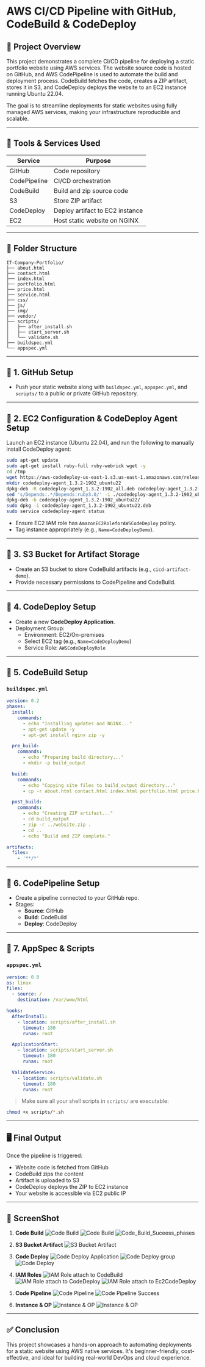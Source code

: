 
# AWS CI/CD Pipeline with GitHub, CodeBuild & CodeDeploy


## 📘 Project Overview

This project demonstrates a complete CI/CD pipeline for deploying a static portfolio website using AWS services. The website source code is hosted on GitHub, and AWS CodePipeline is used to automate the build and deployment process. CodeBuild fetches the code, creates a ZIP artifact, stores it in S3, and CodeDeploy deploys the website to an EC2 instance running Ubuntu 22.04.

The goal is to streamline deployments for static websites using fully managed AWS services, making your infrastructure reproducible and scalable.

---

## 🔧 Tools & Services Used

| Service        | Purpose                              |
|----------------|--------------------------------------|
| GitHub         | Code repository                      |
| CodePipeline   | CI/CD orchestration                  |
| CodeBuild      | Build and zip source code            |
| S3             | Store ZIP artifact                   |
| CodeDeploy     | Deploy artifact to EC2 instance      |
| EC2            | Host static website on NGINX         |

---

## 📁 Folder Structure

```
IT-Company-Portfolio/
├── about.html
├── contact.html
├── index.html
├── portfolio.html
├── price.html
├── service.html
├── css/
├── js/
├── img/
├── vendor/
├── scripts/
│   ├── after_install.sh
│   ├── start_server.sh
│   └── validate.sh
├── buildspec.yml
└── appspec.yml
```

---

## 🔹 1. GitHub Setup
- Push your static website along with `buildspec.yml`, `appspec.yml`, and `scripts/` to a public or private GitHub repository.

---

## 🔹 2. EC2 Configuration & CodeDeploy Agent Setup

Launch an EC2 instance (Ubuntu 22.04), and run the following to manually install CodeDeploy agent:

```bash
sudo apt-get update
sudo apt-get install ruby-full ruby-webrick wget -y
cd /tmp
wget https://aws-codedeploy-us-east-1.s3.us-east-1.amazonaws.com/releases/codedeploy-agent_1.3.2-1902_all.deb
mkdir codedeploy-agent_1.3.2-1902_ubuntu22
dpkg-deb -R codedeploy-agent_1.3.2-1902_all.deb codedeploy-agent_1.3.2-1902_ubuntu22
sed 's/Depends:.*/Depends:ruby3.0/' -i ./codedeploy-agent_1.3.2-1902_ubuntu22/DEBIAN/control
dpkg-deb -b codedeploy-agent_1.3.2-1902_ubuntu22/
sudo dpkg -i codedeploy-agent_1.3.2-1902_ubuntu22.deb
sudo service codedeploy-agent status
```

- Ensure EC2 IAM role has `AmazonEC2RoleforAWSCodeDeploy` policy.
- Tag instance appropriately (e.g., `Name=CodeDeployDemo`).

---

## 🔹 3. S3 Bucket for Artifact Storage
- Create an S3 bucket to store CodeBuild artifacts (e.g., `cicd-artifact-demo`).
- Provide necessary permissions to CodePipeline and CodeBuild.

---

## 🔹 4. CodeDeploy Setup
- Create a new **CodeDeploy Application**.
- Deployment Group:
  - Environment: EC2/On-premises
  - Select EC2 tag (e.g., `Name=CodeDeployDemo`)
  - Service Role: `AWSCodeDeployRole`

---

## 🔹 5. CodeBuild Setup

### `buildspec.yml`
```yaml
version: 0.2
phases:
  install:
    commands:
      - echo "Installing updates and NGINX..."
      - apt-get update -y
      - apt-get install nginx zip -y

  pre_build:
    commands:
      - echo "Preparing build directory..."
      - mkdir -p build_output

  build:
    commands:
      - echo "Copying site files to build_output directory..."
      - cp -r about.html contact.html index.html portfolio.html price.html service.html css js img vendor build_output/

  post_build:
    commands:
      - echo "Creating ZIP artifact..."
      - cd build_output
      - zip -r ../website.zip .
      - cd ..
      - echo "Build and ZIP complete."

artifacts:
  files:
    - '**/*'
```

---

## 🔹 6. CodePipeline Setup

- Create a pipeline connected to your GitHub repo.
- Stages:
  - **Source**: GitHub
  - **Build**: CodeBuild
  - **Deploy**: CodeDeploy

---

## 🔹 7. AppSpec & Scripts

### `appspec.yml`
```yaml
version: 0.0
os: linux
files:
  - source: /
    destination: /var/www/html

hooks:
  AfterInstall:
    - location: scripts/after_install.sh
      timeout: 180
      runas: root

  ApplicationStart:
    - location: scripts/start_server.sh
      timeout: 180
      runas: root

  ValidateService:
    - location: scripts/validate.sh
      timeout: 180
      runas: root
```

> Make sure all your shell scripts in `scripts/` are executable:
```bash
chmod +x scripts/*.sh
```

---

## 🖥 Final Output

Once the pipeline is triggered:
- Website code is fetched from GitHub
- CodeBuild zips the content
- Artifact is uploaded to S3
- CodeDeploy deploys the ZIP to EC2 instance
- Your website is accessible via EC2 public IP

---

## 📸 ScreenShot
1. **Code Build**
![Code Build](https://github.com/jaimin-vitthalpara/TestingJenkinsRepo/blob/0760fe08cc00ef0c6cf06364b2c7a8c19d86385d/1_Code_Build.png)
![Code Build](https://github.com/jaimin-vitthalpara/TestingJenkinsRepo/blob/0760fe08cc00ef0c6cf06364b2c7a8c19d86385d/1_Code_Build2.png)
![Code_Build_Suceess_phases](https://github.com/jaimin-vitthalpara/TestingJenkinsRepo/blob/0760fe08cc00ef0c6cf06364b2c7a8c19d86385d/1_Code_Build_Suceess_phases.png)

2. **S3 Bucket Artifact**
![S3 Bucket Artifact](https://github.com/jaimin-vitthalpara/TestingJenkinsRepo/blob/0760fe08cc00ef0c6cf06364b2c7a8c19d86385d/5_S3_bkt_Zip.png)


3. **Code Deploy**
![Code Deploy Application](https://github.com/jaimin-vitthalpara/TestingJenkinsRepo/blob/0760fe08cc00ef0c6cf06364b2c7a8c19d86385d/2_Code_deploy_application.png)
![Code Deploy group](https://github.com/jaimin-vitthalpara/TestingJenkinsRepo/blob/0760fe08cc00ef0c6cf06364b2c7a8c19d86385d/2_Code_deploy_Deploy-grp.png)
![Code Deploy](https://github.com/jaimin-vitthalpara/TestingJenkinsRepo/blob/0760fe08cc00ef0c6cf06364b2c7a8c19d86385d/2_Code_deploy_Instance.png)


4. **IAM Roles**
![IAM Role attach to CodeBuild](https://github.com/jaimin-vitthalpara/TestingJenkinsRepo/blob/0760fe08cc00ef0c6cf06364b2c7a8c19d86385d/5_CodeBuild_Roles_Policies.png)
![IAM Role attach to CodeDeploy](https://github.com/jaimin-vitthalpara/TestingJenkinsRepo/blob/0760fe08cc00ef0c6cf06364b2c7a8c19d86385d/5_CodeDeploy_Roles_Policies.png)
![IAM Role attach to Ec2CodeDeploy](https://github.com/jaimin-vitthalpara/TestingJenkinsRepo/blob/0760fe08cc00ef0c6cf06364b2c7a8c19d86385d/5_Ec2CodeDeploy_Roles_Policies.png)


5. **Code Pipeline**
![Code Pipeline](https://github.com/jaimin-vitthalpara/TestingJenkinsRepo/blob/0760fe08cc00ef0c6cf06364b2c7a8c19d86385d/3_Code_pipeline.png)
![Code Pipeline Success](https://github.com/jaimin-vitthalpara/TestingJenkinsRepo/blob/0760fe08cc00ef0c6cf06364b2c7a8c19d86385d/3_Code_pipeline_successfull.png)


6. **Instance & OP**
![Instance & OP](https://github.com/jaimin-vitthalpara/TestingJenkinsRepo/blob/0760fe08cc00ef0c6cf06364b2c7a8c19d86385d/4_Pipeline_Instance.png)
![Instance & OP](https://github.com/jaimin-vitthalpara/TestingJenkinsRepo/blob/0760fe08cc00ef0c6cf06364b2c7a8c19d86385d/4_Website_OP.png)

---

## ✅ Conclusion

This project showcases a hands-on approach to automating deployments for a static website using AWS native services. It's beginner-friendly, cost-effective, and ideal for building real-world DevOps and cloud experience.

